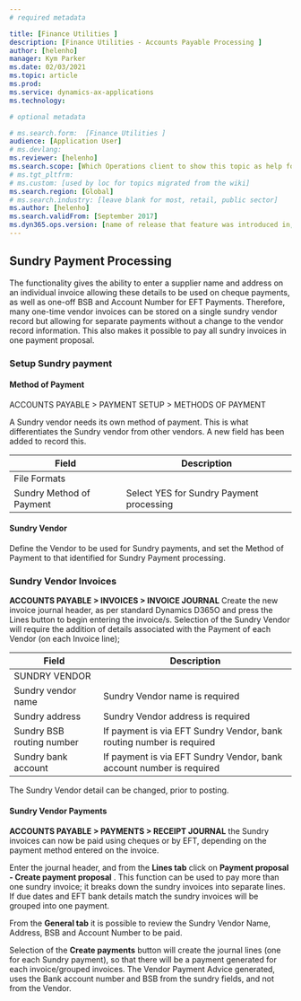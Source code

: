 ```yaml
---
# required metadata

title: [Finance Utilities ]
description: [Finance Utilities - Accounts Payable Processing ]
author: [helenho]
manager: Kym Parker
ms.date: 02/03/2021
ms.topic: article
ms.prod: 
ms.service: dynamics-ax-applications
ms.technology: 

# optional metadata

# ms.search.form:  [Finance Utilities ]
audience: [Application User]
# ms.devlang: 
ms.reviewer: [helenho]
ms.search.scope: [Which Operations client to show this topic as help for, to be set by content strategist, see list here: https://microsoft.sharepoint.com/teams/DynDoc/_layouts/15/WopiFrame.aspx?sourcedoc={23419e1c-eb64-42e9-aa9b-79875b428718}&action=edit&wd=target%28Core%20Dynamics%20AX%20CP%20requirements%2Eone%7C4CC185C0%2DEFAA%2D42CD%2D94B9%2D8F2A45E7F61A%2FVersions%20list%20for%20docs%20topics%7CC14BE630%2D5151%2D49D6%2D8305%2D554B5084593C%2F%29]
# ms.tgt_pltfrm: 
# ms.custom: [used by loc for topics migrated from the wiki]
ms.search.region: [Global]
# ms.search.industry: [leave blank for most, retail, public sector]
ms.author: [helenho]
ms.search.validFrom: [September 2017]
ms.dyn365.ops.version: [name of release that feature was introduced in, see list here: https://microsoft.sharepoint.com/teams/DynDoc/_layouts/15/WopiFrame.aspx?sourcedoc={23419e1c-eb64-42e9-aa9b-79875b428718}&action=edit&wd=target%28Core%20Dynamics%20AX%20CP%20requirements%2Eone%7C4CC185C0%2DEFAA%2D42CD%2D94B9%2D8F2A45E7F61A%2FVersions%20list%20for%20docs%20topics%7CC14BE630%2D5151%2D49D6%2D8305%2D554B5084593C%2F%29]
---
```


## Sundry Payment Processing

The functionality gives the ability to enter a supplier name and address on an individual invoice allowing these details to be used on cheque payments, as well as one-off BSB and Account Number for EFT Payments. Therefore, many one-time vendor invoices can be stored on a single sundry vendor record but allowing for separate payments without a change to the vendor record information.  This also makes it possible to pay all sundry invoices in one payment proposal.

### Setup Sundry payment
#### Method of Payment

ACCOUNTS PAYABLE > PAYMENT SETUP > METHODS OF PAYMENT

A Sundry vendor needs its own method of payment. This is what differentiates the Sundry vendor from other vendors. A new field has been added to record this.

|    Field	  |    Description   |
|-|-|
|   File Formats  |  |
|   Sundry Method of Payment  |  	Select YES for Sundry Payment processing  |
	
#### Sundry Vendor
Define the Vendor to be used for Sundry payments, and set the Method of Payment to that identified for Sundry Payment processing.

### Sundry Vendor Invoices

**ACCOUNTS PAYABLE > INVOICES > INVOICE JOURNAL** Create the new invoice journal header, as per standard Dynamics D365O and press the Lines button to begin entering the invoice/s. Selection of the Sundry Vendor will require the addition of details associated with the Payment of each Vendor (on each Invoice line); 

|    Field  |    Description   |
|-|-|
|   SUNDRY VENDOR  |  |
|  Sundry vendor name |  Sundry Vendor name is required  |
|  Sundry address |  Sundry Vendor address is required  |
|  Sundry BSB routing number |  If payment is via EFT Sundry Vendor, bank routing number is required |
|  Sundry bank account |  If payment is via EFT Sundry Vendor, bank account number is required |

The Sundry Vendor detail can be changed, prior to posting.

#### Sundry Vendor Payments

**ACCOUNTS PAYABLE > PAYMENTS > RECEIPT JOURNAL** 
the Sundry invoices can now be paid using cheques or by EFT, depending on the payment method entered on the invoice.

Enter the journal header, and from the **Lines tab** click on **Payment proposal - Create payment proposal** . This function can be used to pay more than one sundry invoice; it breaks down the sundry invoices into separate lines. If due dates and EFT bank details match the sundry invoices will be grouped into one payment.

From the **General tab** it is possible to review the Sundry Vendor Name, Address, BSB and Account Number to be paid.

Selection of the **Create payments** button will create the journal lines (one for each Sundry payment), so that there will be a payment generated for each invoice/grouped invoices. The Vendor Payment Advice generated, uses the Bank account number and BSB from the sundry fields, and not from the Vendor.

